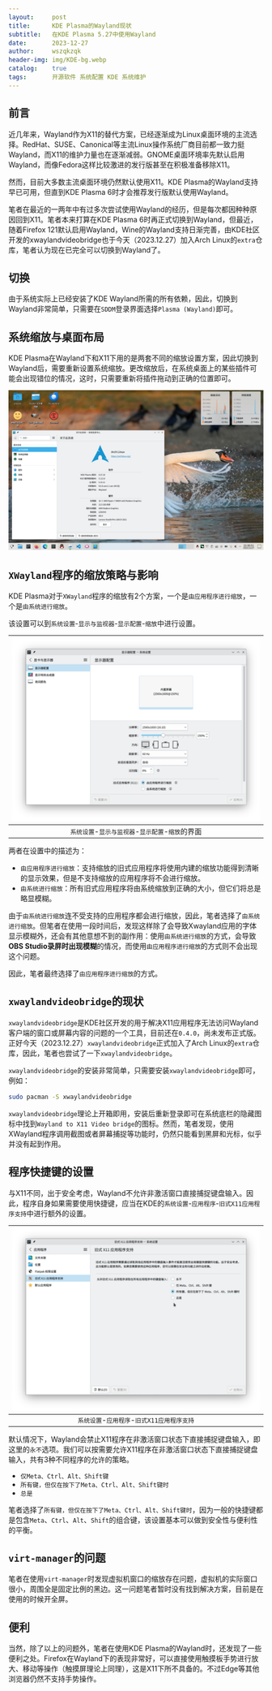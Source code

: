 ```yaml
---
layout:     post
title:      KDE Plasma的Wayland现状
subtitle:   在KDE Plasma 5.27中使用Wayland
date:       2023-12-27
author:     wszqkzqk
header-img: img/KDE-bg.webp
catalog:    true
tags:       开源软件 系统配置 KDE 系统维护
---
```


## 前言

近几年来，Wayland作为X11的替代方案，已经逐渐成为Linux桌面环境的主流选择。RedHat、SUSE、Canonical等主流Linux操作系统厂商目前都一致力挺Wayland，而X11的维护力量也在逐渐减弱。GNOME桌面环境率先默认启用Wayland，而像Fedora这样比较激进的发行版甚至在积极准备移除X11。

然而，目前大多数主流桌面环境仍然默认使用X11。KDE Plasma的Wayland支持早已可用，但直到KDE Plasma 6时才会推荐发行版默认使用Wayland。

笔者在最近的一两年中有过多次尝试使用Wayland的经历，但是每次都因种种原因回到X11。笔者本来打算在KDE Plasma 6时再正式切换到Wayland，但最近，随着Firefox 121默认启用Wayland，Wine的Wayland支持日渐完善，由KDE社区开发的xwaylandvideobridge也于今天（2023.12.27）加入Arch Linux的`extra`仓库，笔者认为现在已完全可以切换到Wayland了。

## 切换

由于系统实际上已经安装了KDE Wayland所需的所有依赖，因此，切换到Wayland非常简单，只需要在`SDDM`登录界面选择`Plasma (Wayland)`即可。

## 系统缩放与桌面布局

KDE Plasma在Wayland下和X11下用的是两套不同的缩放设置方案，因此切换到Wayland后，需要重新设置系统缩放。更改缩放后，在系统桌面上的某些插件可能会出现错位的情况，这时，只需要重新将插件拖动到正确的位置即可。

[![#~/img/KDE/desktop-wayland.webp](/img/KDE/desktop-wayland.webp)](/img/KDE/desktop-wayland.webp)

## `XWayland`程序的缩放策略与影响

KDE Plasma对于`XWayland`程序的缩放有2个方案，一个是`由应用程序进行缩放`，一个是`由系统进行缩放`。

该设置可以到`系统设置`-`显示与监视器`-`显示配置`-`缩放`中进行设置。

|[![#~/img/KDE/plasma-settings-scale.webp](/img/KDE/plasma-settings-scale.webp)](/img/KDE/plasma-settings-scale.webp)|
|:----:|
|`系统设置`-`显示与监视器`-`显示配置`-`缩放`的界面|

两者在设置中的描述为：

* `由应用程序进行缩放`：支持缩放的旧式应用程序将使用内建的缩放功能得到清晰的显示效果，但是不支持缩放的应用程序将不会进行缩放。
* `由系统进行缩放`：所有旧式应用程序将由系统缩放到正确的大小，但它们将总是略显模糊。

由于`由系统进行缩放`连不受支持的应用程序都会进行缩放，因此，笔者选择了`由系统进行缩放`。但笔者在使用一段时间后，发现这样除了会导致Xwayland应用的字体显示模糊外，还会有其他意想不到的副作用：使用`由系统进行缩放`的方式，会导致**OBS Studio录屏时出现模糊**的情况，而使用`由应用程序进行缩放`的方式则不会出现这个问题。

因此，笔者最终选择了`由应用程序进行缩放`的方式。

## `xwaylandvideobridge`的现状

`xwaylandvideobridge`是KDE社区开发的用于解决X11应用程序无法访问Wayland客户端的窗口或屏幕内容的问题的一个工具，目前还在`0.4.0`，尚未发布正式版。正好今天（2023.12.27）`xwaylandvideobridge`正式加入了Arch Linux的`extra`仓库，因此，笔者也尝试了一下`xwaylandvideobridge`。

`xwaylandvideobridge`的安装非常简单，只需要安装`xwaylandvideobridge`即可，例如：

```bash
sudo pacman -S xwaylandvideobridge
```

`xwaylandvideobridge`理论上开箱即用，安装后重新登录即可在系统底栏的隐藏图标中找到`Wayland to X11 Video bridge`的图标。然而，笔者发现，使用XWayland程序调用截图或者屏幕捕捉等功能时，仍然只能看到黑屏和光标，似乎并没有起到作用。

## 程序快捷键的设置

与X11不同，出于安全考虑，Wayland不允许非激活窗口直接捕捉键盘输入。因此，程序自身如果需要使用快捷键，应当在KDE的`系统设置`-`应用程序`-`旧式X11应用程序支持`中进行额外的设置。

|[![#~/img/KDE/plasma-settings-x11-hotkeys.webp](/img/KDE/plasma-settings-x11-hotkeys.webp)](/img/KDE/plasma-settings-x11-hotkeys.webp)|
|:----:|
|`系统设置`-`应用程序`-`旧式X11应用程序支持`|

默认情况下，Wayland会禁止X11程序在非激活窗口状态下直接捕捉键盘输入，即这里的`永不`选项。我们可以按需要允许X11程序在非激活窗口状态下直接捕捉键盘输入，共有3种不同程序的允许的策略。

* `仅Meta、Ctrl、Alt、Shift键`
* `所有键，但仅在按下了Meta、Ctrl、Alt、Shift键时`
* `总是`

笔者选择了`所有键，但仅在按下了Meta、Ctrl、Alt、Shift键时`，因为一般的快捷键都是包含`Meta`、`Ctrl`、`Alt`、`Shift`的组合键，该设置基本可以做到安全性与便利性的平衡。

## `virt-manager`的问题

笔者在使用`virt-manager`时发现虚拟机窗口的缩放存在问题，虚拟机的实际窗口很小，周围全是固定比例的黑边。这一问题笔者暂时没有找到解决方案，目前是在使用的时候开全屏。

## 便利

当然，除了以上的问题外，笔者在使用KDE Plasma的Wayland时，还发现了一些便利之处。Firefox在Wayland下的表现非常好，可以直接使用触摸板手势进行放大、移动等操作（触摸屏理论上同理），这是X11下所不具备的。不过Edge等其他浏览器仍然不支持手势操作。